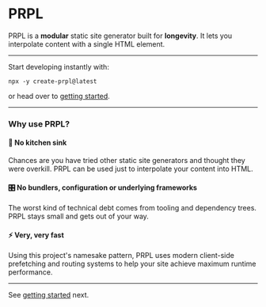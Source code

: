 <!--
title: PRPL
description: PRPL is a modular static site generator built for longevity. It lets you interpolate content with a single HTML element.
slug: /
order: 01
-->

# PRPL

PRPL is a **modular** static site generator built for **longevity**. It lets you interpolate content with a single HTML 
element.

---

Start developing instantly with:

```shell
npx -y create-prpl@latest
```

or head over to [getting started](getting-started).

---

### Why use PRPL?

#### 🚰 No kitchen sink

Chances are you have tried other static site generators and thought they were overkill. PRPL can be used just to 
interpolate your content into HTML.

#### 🎛 No bundlers, configuration or underlying frameworks

The worst kind of technical debt comes from tooling and dependency trees. PRPL stays small and gets out of your way.

#### ⚡️ Very, very fast

Using this project's namesake pattern, PRPL uses modern client-side prefetching and routing systems to help your site 
achieve maximum runtime performance.

---

See [getting started](/getting-started) next.